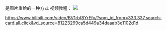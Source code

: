 是图片重绘的一种方式
视频教程：
![](https://qhdtc.oss-cn-chengdu.aliyuncs.com/new/20250131202006.png)

https://www.bilibili.com/video/BV1rbf8YrEfx/?spm_id_from=333.337.search-card.all.click&vd_source=81223299ca5d449a34daaab3e1102d1d